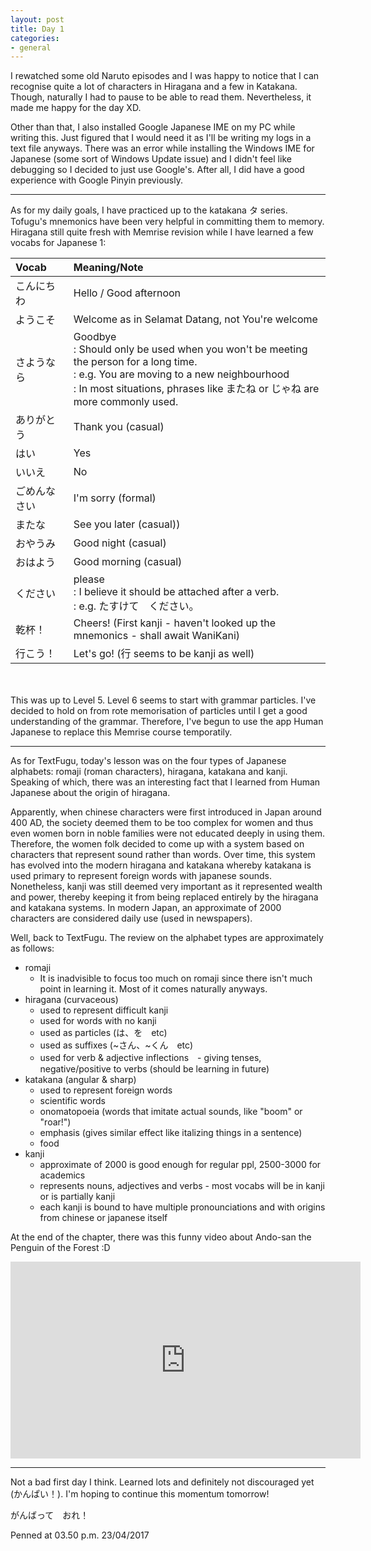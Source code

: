 ```yaml
---
layout: post
title: Day 1
categories:
- general
---
```


I rewatched some old Naruto episodes and I was happy to notice that I can recognise quite a lot of
characters in Hiragana and a few in Katakana. Though, naturally I had to pause to be able to read them.
Nevertheless, it made me happy for the day XD.

Other than that, I also installed Google Japanese IME on my PC while writing this. Just figured that I
would need it as I'll be writing my logs in a text file anyways. There was an error while installing 
the Windows IME for Japanese (some sort of Windows Update issue) and I didn't feel like debugging so 
I decided to just use Google's. After all, I did have a good experience with Google Pinyin previously.

---

As for my daily goals, I have practiced up to the katakana タ series. Tofugu's 
mnemonics have been very helpful in committing them to memory. Hiragana still quite fresh with
Memrise revision while I have learned a few vocabs for Japanese 1:

| Vocab   | Meaning/Note  																	|
|:--------|:--------------------------------------------------------------------------------|
| こんにちわ  | Hello / Good afternoon															|
| ようこそ	  | Welcome as in Selamat Datang, not You're welcome 								|
| さようなら	  | Goodbye<br>: Should only be used when you won't be meeting the person for a long time.<br>: e.g. You are moving to a new neighbourhood <br>: In most situations, phrases like またね or じゃね are more commonly used.<br>|
| ありがとう	  | Thank you (casual) 																|
| はい	  | Yes 																			|
| いいえ	  | No 																				|
| ごめんなさい | I'm sorry (formal)																|
| またな 	  | See you later (casual)) 														|
| おやうみ　  | Good night (casual) 															|
| おはよう　	  | Good morning (casual) 															|
| ください　	  | please<br>: I believe it should be attached after a verb.<br>: e.g. たすけて　ください。	|															|
| 乾杯！　	  | Cheers! (First kanji - haven't looked up the mnemonics - shall await WaniKani)	|
| 行こう！　  | Let's go! (行 seems to be kanji as well) 										|

<br><br>
This was up to Level 5. Level 6 seems to start with grammar particles. I've decided to hold on from rote memorisation
of particles until I get a good understanding of the grammar. Therefore, I've begun to use the app Human Japanese to
replace this Memrise course temporatily.

---

As for TextFugu, today's lesson was on the four types of Japanese alphabets: romaji (roman characters), hiragana, katakana and kanji.
Speaking of which, there was an interesting fact that I learned from Human Japanese about the origin of hiragana.

Apparently, when chinese characters were first introduced in Japan around 400 AD, the society deemed them to be too
complex for women and thus even women born in noble families were not educated deeply in using them. Therefore,
the women folk decided to come up with a system based on characters that represent sound rather than words. Over time,
this system has evolved into the modern hiragana and katakana whereby katakana is used primary to represent foreign
words with japanese sounds. Nonetheless, kanji was still deemed very important as it represented wealth and power,
thereby keeping it from being replaced entirely by the hiragana and katakana systems. In modern Japan, an approximate
of 2000 characters are considered daily use (used in newspapers). 


Well, back to TextFugu. The review on the alphabet types are approximately as follows:

* romaji
    - It is inadvisible to focus too much on romaji since there isn't much point in learning it. Most of it
      comes naturally anyways.
* hiragana (curvaceous)
    - used to represent difficult kanji
	- used for words with no kanji
	- used as particles (は、を　etc)
	- used as suffixes (~さん、~くん　etc)
	- used for verb & adjective inflections　- giving tenses, negative/positive to verbs (should be learning in future)
* katakana (angular & sharp)
    - used to represent foreign words
	- scientific words
	- onomatopoeia (words that imitate actual sounds, like "boom" or "roar!")
	- emphasis (gives similar effect like italizing things in a sentence)
	- food
* kanji
    - approximate of 2000 is good enough for regular ppl, 2500-3000 for academics
	- represents nouns, adjectives and verbs - most vocabs will be in kanji or is partially kanji
	- each kanji is bound to have multiple pronounciations and with origins from chinese or japanese itself
	
At the end of the chapter, there was this funny video about Ando-san the Penguin of the Forest :D
	
<iframe width="560" height="315" src="https://www.youtube.com/embed/iqzt3T4R38c" frameborder="0" allowfullscreen></iframe>

---

Not a bad first day I think. Learned lots and definitely not discouraged yet 
(かんぱい！). I'm hoping to continue this momentum tomorrow!

がんばって　おれ！

Penned at 03.50 p.m. 23/04/2017